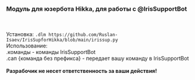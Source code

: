 <h3>Модуль для юзербота Hikka, для работы с @IrisSupportBot </h3><br>
<br>
Установка: <code>.dlm https://github.com/Ruslan-Isaev/IrisSupforHikka/blob/main/irissup.py</code> <br>
Использование: <br>
.команды - команды IrisSupportBot <br>
.сап {команда без префикса} - передает вашу команду в IrisSupportBot <br>
<br>
<b>Разрабочик не несет ответственность за ваши действия!</b>
